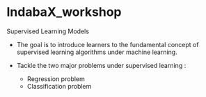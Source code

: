 # IndabaX_workshop
Supervised Learning Models 

- The goal is to introduce learners to the fundamental concept of supervised learning algorithms under machine learning. 

- Tackle the two major problems under supervised learning :
	- Regression problem 
	- Classification problem

